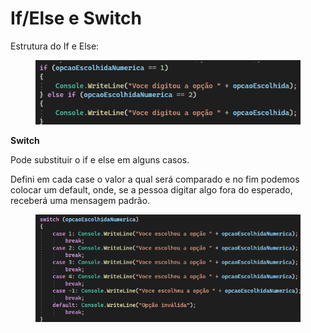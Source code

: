 # If/Else e Switch

Estrutura do If e Else:

<figure><img src=".gitbook/assets/image (13).png" alt=""><figcaption></figcaption></figure>

**Switch**

Pode substituir o if e else em alguns casos.

Defini em cada case o valor a qual será comparado e no fim podemos colocar um default, onde, se a pessoa digitar algo fora do esperado, receberá uma mensagem padrão.

<figure><img src=".gitbook/assets/image (14).png" alt=""><figcaption></figcaption></figure>
